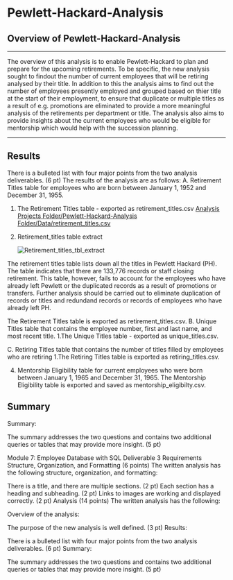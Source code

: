 # Pewlett-Hackard-Analysis
## Overview of Pewlett-Hackard-Analysis
---

The overview of this analysis is to enable Pewlett-Hackard to plan and prepare for the upcoming retirements. To be specific, the new analysis sought to findout the number of current employees that will be retiring analysed by their title. In addition to this the analysis aims to find out the number of employees presently employed and grouped based on thier title at the start of their employment, to ensure that duplicate or multiple titles as a result of e.g. promotions are eliminated to provide a more meaningful analysis of the retirements per department or title. The analysis also aims to provide insights about the current employees who would be eligible for mentorship which would help with the succession planning. 

---

## Results
There is a bulleted list with four major points from the two analysis deliverables. (6 pt)
The results of the analysis are as follows:
A. Retirement Titles table for employees who are born between January 1, 1952 and December 31, 1955.
  
  1. The Retirement Titles table - exported as retirement_titles.csv
     [Analysis Projects Folder/Pewlett-Hackard-Analysis Folder/Data/retirement_titles.csv](https://github.com/fareenamughal/Pewlett-Hackard-Analysis/blob/615cd04da28b7da500f5c9d4975cd7f1a0103f87/Analysis%20Projects%20Folder/Pewlett-Hackard-Analysis%20Folder/Data/retirement_titles.csv)


  2. Retirement_titles table extract

     ![Retirement_titles_tbl_extract](https://user-images.githubusercontent.com/112118706/195525122-352a75f5-95d7-43f6-b7cd-054bca66379a.PNG)

  
   The retirement titles table lists down all the titles in Pewlett Hackard (PH). The table indicates that there are 133,776 records or staff closing retirement. This    table, however, fails to account for the employees who have already left Pewlett or the duplicated records as a result of promotions or transfers. Further analysis    should be carried out to eliminate duplication of records or titles and redundand records or records of employees who have already left PH.






The Retirement Titles table is exported as retirement_titles.csv.
B. Unique Titles table that contains the employee number, first and last name, and most recent title.
  1.The Unique Titles table - exported as unique_titles.csv. 



C. Retiring Titles table that contains the number of titles filled by employees who are retiring
  1.The Retiring Titles table is exported as retiring_titles.csv.



4. Mentorship Eligibility table for current employees who were born between January 1, 1965 and December 31, 1965.
The Mentorship Eligibility table is exported and saved as mentorship_eligibilty.csv.




## Summary



Summary:

The summary addresses the two questions and contains two additional queries or tables that may provide more insight. (5 pt)









Module 7: Employee Database with SQL
Deliverable 3 Requirements
Structure, Organization, and Formatting (6 points)
The written analysis has the following structure, organization, and formatting:

There is a title, and there are multiple sections. (2 pt)
Each section has a heading and subheading. (2 pt)
Links to images are working and displayed correctly. (2 pt)
Analysis (14 points)
The written analysis has the following:

Overview of the analysis:

The purpose of the new analysis is well defined. (3 pt)
Results:

There is a bulleted list with four major points from the two analysis deliverables. (6 pt)
Summary:

The summary addresses the two questions and contains two additional queries or tables that may provide more insight. (5 pt)
